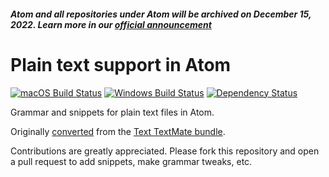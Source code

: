 ##### Atom and all repositories under Atom will be archived on December 15, 2022. Learn more in our [official announcement](https://github.blog/2022-06-08-sunsetting-atom/)

# Plain text support in Atom

[![macOS Build Status](https://travis-ci.org/atom/language-text.svg?branch=master)](https://travis-ci.org/atom/language-text)
[![Windows Build Status](https://ci.appveyor.com/api/projects/status/psnekekg8lon67dw/branch/master?svg=true)](https://ci.appveyor.com/project/Atom/language-text/branch/master) [![Dependency Status](https://david-dm.org/atom/language-text.svg)](https://david-dm.org/atom/language-text)

Grammar and snippets for plain text files in Atom.

Originally [converted](http://flight-manual.atom.io/hacking-atom/sections/converting-from-textmate)
from the [Text TextMate bundle](https://github.com/textmate/text.tmbundle).

Contributions are greatly appreciated. Please fork this repository and open a
pull request to add snippets, make grammar tweaks, etc.
